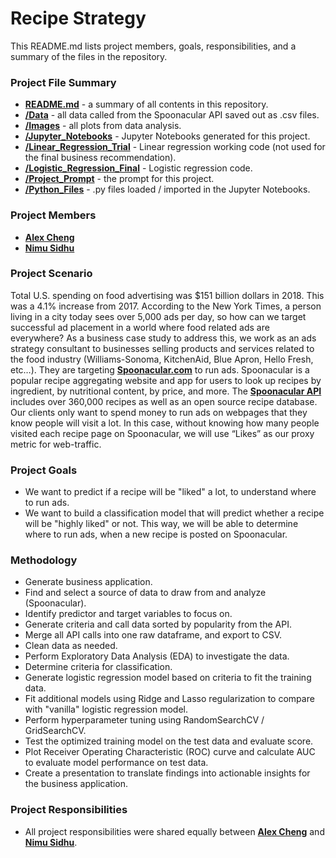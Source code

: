 # Recipe Strategy
This README.md lists project members, goals, responsibilities, and a summary of the files in the repository.

### Project File Summary

   - <b>[README.md](README.md)</b> - a summary of all contents in this repository.
   - <b>[/Data](/Data)</b> - all data called from the Spoonacular API saved out as .csv files.
   - <b>[/Images](/Images)</b> - all plots from data analysis.
   - <b>[/Jupyter_Notebooks](/Jupyter_Notebooks)</b> - Jupyter Notebooks generated for this project.
   - <b>[/Linear_Regression_Trial](/Linear_Regression_Trial)</b> - Linear regression working code (not used for the final business recommendation).
   - <b>[/Logistic_Regression_Final](/Logistic_Regression_Final)</b> - Logistic regression code.
   - <b>[/Project_Prompt](/Project_Prompt)</b> - the prompt for this project.
   - <b>[/Python_Files](/Python_Files)</b> - .py files loaded / imported in the Jupyter Notebooks.
   
### Project Members

   - <b>[Alex Cheng](https://github.com/alexwcheng)</b>
   - <b>[Nimu Sidhu](https://github.com/gksidhu)</b>

### Project Scenario

Total U.S. spending on food advertising was $151 billion dollars in 2018. This was a 4.1% increase from 2017. According to the New York Times, a person living in a city today sees over 5,000 ads per day, so how can we target successful ad placement in a world where food related ads are everywhere? As a business case study to address this, we work as an ads strategy consultant to businesses selling products and services related to the food industry (Williams-Sonoma, KitchenAid, Blue Apron, Hello Fresh, etc…). They are targeting <b>[Spoonacular.com](https://spoonacular.com/)</b> to run ads. Spoonacular is a popular recipe aggregating website and app for users to look up recipes by ingredient, by nutritional content, by price, and more. The <b>[Spoonacular API](https://spoonacular.com/food-api)</b> includes over 360,000 recipes as well as an open source recipe database. Our clients only want to spend money to run ads on webpages that they know people will visit a lot. In this case, without knowing how many people visited each recipe page on Spoonacular, we will use “Likes” as our proxy metric for web-traffic.


### Project Goals

   -  We want to predict if a recipe will be  "liked" a lot, to understand where to run ads.
   -  We want to build a classification model that will predict whether a recipe will be "highly liked" or not. This way, we will be able to determine where to run ads, when a new recipe is posted on Spoonacular.

### Methodology 

   -  Generate business application.
   -  Find and select a source of data to draw from and analyze (Spoonacular).
   -  Identify predictor and target variables to focus on.
   -  Generate criteria and call data sorted by popularity from the API.
   -  Merge all API calls into one raw dataframe, and export to CSV.
   -  Clean data as needed.
   -  Perform Exploratory Data Analysis (EDA) to investigate the data.
   -  Determine criteria for classification.
   -  Generate logistic regression model based on criteria to fit the training data.
   -  Fit additional models using Ridge and Lasso regularization to compare with "vanilla" logistic regression model.
   -  Perform hyperparameter tuning using RandomSearchCV / GridSearchCV.
   -  Test the optimized training model on the test data and evaluate score.
   -  Plot Receiver Operating Characteristic (ROC) curve and calculate AUC to evaluate model performance on test data.
   -  Create a presentation to translate findings into actionable insights for the business application. 

### Project Responsibilities

   -  All project responsibilities were shared equally between <b>[Alex Cheng](https://github.com/alexwcheng)</b> and <b>[Nimu Sidhu](https://github.com/gksidhu)</b>.

